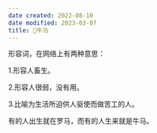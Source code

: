 ```yaml
---
date created: 2022-08-10
date modified: 2023-03-07
title: 🐤牛马
---
```


形容词，在网络上有两种意思：

1.形容人畜生。

2.形容人很弱，没有用。

3.比喻为生活所迫供人驱使而做苦工的人。

有的人出生就在罗马，而有的人生来就是牛马。
